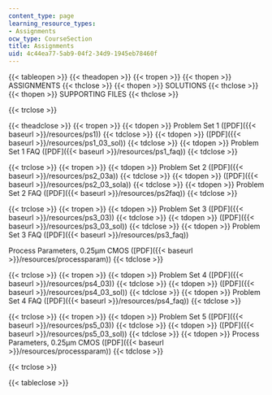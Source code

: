 ```yaml
---
content_type: page
learning_resource_types:
- Assignments
ocw_type: CourseSection
title: Assignments
uid: 4c44ea77-5ab9-04f2-34d9-1945eb78460f
---
```


{{< tableopen >}}
{{< theadopen >}}
{{< tropen >}}
{{< thopen >}}
ASSIGNMENTS
{{< thclose >}}
{{< thopen >}}
SOLUTIONS
{{< thclose >}}
{{< thopen >}}
SUPPORTING FILES
{{< thclose >}}

{{< trclose >}}

{{< theadclose >}}
{{< tropen >}}
{{< tdopen >}}
Problem Set 1 ([PDF]({{< baseurl >}}/resources/ps1))
{{< tdclose >}}
{{< tdopen >}}
([PDF]({{< baseurl >}}/resources/ps1_03_sol))
{{< tdclose >}}
{{< tdopen >}}
Problem Set 1 FAQ ([PDF]({{< baseurl >}}/resources/ps1_faq))
{{< tdclose >}}

{{< trclose >}}
{{< tropen >}}
{{< tdopen >}}
Problem Set 2 ([PDF]({{< baseurl >}}/resources/ps2_03a))
{{< tdclose >}}
{{< tdopen >}}
([PDF]({{< baseurl >}}/resources/ps2_03_sola))
{{< tdclose >}}
{{< tdopen >}}
Problem Set 2 FAQ ([PDF]({{< baseurl >}}/resources/ps2faq))
{{< tdclose >}}

{{< trclose >}}
{{< tropen >}}
{{< tdopen >}}
Problem Set 3 ([PDF]({{< baseurl >}}/resources/ps3_03))
{{< tdclose >}}
{{< tdopen >}}
([PDF]({{< baseurl >}}/resources/ps3_03_sol))
{{< tdclose >}}
{{< tdopen >}}
Problem Set 3 FAQ ([PDF]({{< baseurl >}}/resources/ps3_faq))  
  
Process Parameters, 0.25µm CMOS ([PDF]({{< baseurl >}}/resources/processparam))
{{< tdclose >}}

{{< trclose >}}
{{< tropen >}}
{{< tdopen >}}
Problem Set 4 ([PDF]({{< baseurl >}}/resources/ps4_03))
{{< tdclose >}}
{{< tdopen >}}
([PDF]({{< baseurl >}}/resources/ps4_03_sol))
{{< tdclose >}}
{{< tdopen >}}
Problem Set 4 FAQ ([PDF]({{< baseurl >}}/resources/ps4_faq))
{{< tdclose >}}

{{< trclose >}}
{{< tropen >}}
{{< tdopen >}}
Problem Set 5 ([PDF]({{< baseurl >}}/resources/ps5_03))
{{< tdclose >}}
{{< tdopen >}}
([PDF]({{< baseurl >}}/resources/ps5_03_sol))
{{< tdclose >}}
{{< tdopen >}}
Process Parameters, 0.25µm CMOS ([PDF]({{< baseurl >}}/resources/processparam))
{{< tdclose >}}

{{< trclose >}}

{{< tableclose >}}